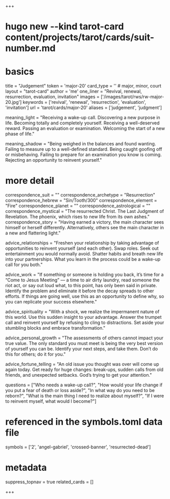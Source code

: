 +++
# hugo new --kind tarot-card content/projects/tarot/cards/suit-number.md
# basics
title     		 = "Judgement"
token					 = 'major-20'
card_type			 = '' # major, minor, court
layout				 = "tarot-card"
author    		 = 'me'
one_liner 		 = "Revival, renewal, resurrection, evaluation, invitation"
images				 = ['/images/tarot/rws/rw-major-20.jpg']
keywords			 = ['revival', 'renewal', 'resurrection', 'evaluation', 'invitation']
url						 = 'tarot/cards/major-20'
aliases				 = ['judgement', 'judgment']

meaning_light  = "Receiving a wake-up call. Discovering a new purpose in life. Becoming totally and completely yourself. Receiving a well-deserved reward. Passing an evaluation or examination. Welcoming the start of a new phase of life."

meaning_shadow = "Being weighed in the balances and found wanting. Failing to measure up to a well-defined standard. Being caught goofing off or misbehaving. Failing to prepare for an examination you know is coming. Rejecting an opportunity to reinvent yourself."

# more detail
correspondence_suit 				= ""
correspondence_archetype 		= "Resurrection"
correspondence_hebrew 			= "Sin/Tooth/300"
correspondence_element 			= "Fire"
correspondence_planet 			= ""
correspondence_astrological = ""
correspondence_mystical 		= "The resurrected Christ. The Last Judgment of Revelation. The phoenix, which rises to new life from its own ashes."
correspondence_story 				= "Having earned a victory, the main character sees himself or herself differently. Alternatively, others see the main character in a new and flattering light."

advice_relationships 	 = "Freshen your relationship by taking advantage of opportunities to reinvent yourself (and each other). Swap roles. Seek out entertainment you would normally avoid. Shatter habits and breath new life into your partnerships. What you learn in the process could be a wake-up call for you both."

advice_work 					 = "If something or someone is holding you back, it’s time for a “Come to Jesus Meeting” — a time to air dirty laundry, read someone the riot act, or say out loud what, to this point, has only been said in private. Identify the problem and eliminate it before the decay spreads to other efforts. If things are going well, use this as an opportunity to define why, so you can replicate your success elsewhere."

advice_spirituality 	 = "With a shock, we realize the impermanent nature of this world. Use this sudden insight to your advantage. Answer the trumpet call and reinvent yourself by refusing to cling to distractions. Set aside your stumbling blocks and embrace transformation."

advice_personal_growth = "The assessments of others cannot impact your true value. The only standard you must meet is being the very best version of yourself you can be. Identify your next steps, and take them. Don’t do this for others; do it for you."

advice_fortune_telling = "An old issue you thought was over will come up again today. Get ready for huge changes: break-ups, sudden calls from old friends, and unexpected setbacks. God’s trying to get your attention."

questions	= ["Who needs a wake-up call?", "How would your life change if you put a fear of death or loss aside?", "In what way do you need to be reborn?", "What is the main thing I need to realize about myself?", "If I were to reinvent myself, what would I become?"]

# referenced in the symbols.toml data file
symbols	  = ['2', 'angel-gabriel', 'crossed-banner', 'resurrected-dead']

# metadata
suppress_topnav = true
related_cards 	= []

+++